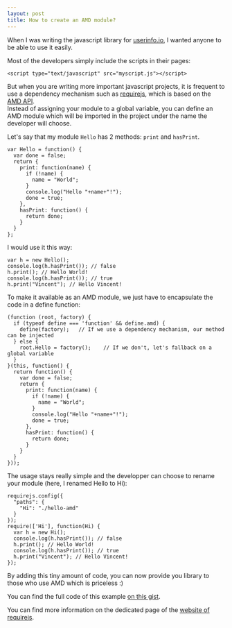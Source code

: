 ```yaml
---
layout: post
title: How to create an AMD module?
---
```


When I was writing the javascript library for [userinfo.io](http://userinfo.io), I wanted anyone to be able to use it easily.

Most of the developers simply include the scripts in their pages:

    <script type="text/javascript" src="myscript.js"></script>

But when you are writing more important javascript projects, it is frequent to use a dependency mechanism such as [requirejs](http://requirejs.org/), which is based on the [AMD API](https://github.com/amdjs/amdjs-api/wiki/AMD).  
Instead of assigning your module to a global variable, you can define an AMD module which will be imported in the project under the name the developer will choose.

<!--more-->

Let's say that my module `Hello` has 2 methods: `print` and `hasPrint`.

    var Hello = function() {
      var done = false;
      return {
        print: function(name) {
          if (!name) {
            name = "World";
          }
          console.log("Hello "+name+"!");
          done = true;
        },
        hasPrint: function() {
          return done;
        }
      }
    };

I would use it this way:

    var h = new Hello();
    console.log(h.hasPrint()); // false
    h.print(); // Hello World!
    console.log(h.hasPrint()); // true
    h.print("Vincent"); // Hello Vincent!


To make it available as an AMD module, we just have to encapsulate the code in a define function:

    (function (root, factory) {
      if (typeof define === 'function' && define.amd) {
        define(factory);   // If we use a dependency mechanism, our method can be injected
      } else {
        root.Hello = factory();    // If we don't, let's fallback on a global variable
      }
    }(this, function() {
      return function() {
        var done = false;
        return {
          print: function(name) {
            if (!name) {
              name = "World";
            }
            console.log("Hello "+name+"!");
            done = true;
          },
          hasPrint: function() {
            return done;
          }
        }
      }
    }));

The usage stays really simple and the developper can choose to rename your module (here, I renamed Hello to Hi):

    requirejs.config({
      "paths": {
        "Hi": "./hello-amd"
      }
    });
    require(['Hi'], function(Hi) {
      var h = new Hi();
      console.log(h.hasPrint()); // false
      h.print(); // Hello World!
      console.log(h.hasPrint()); // true
      h.print("Vincent"); // Hello Vincent!
    });

By adding this tiny amount of code, you can now provide you library to those who use AMD which is priceless :)

You can find the full code of this example [on this gist](https://gist.github.com/vdurmont/518197dbe0714053e0ca).

You can find more information on the dedicated page of the [website of requirejs](http://requirejs.org/docs/whyamd.html).
